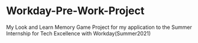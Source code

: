 # Workday-Pre-Work-Project
My Look and Learn Memory Game Project for my application to the Summer Internship for Tech Excellence with Workday(Summer2021)
